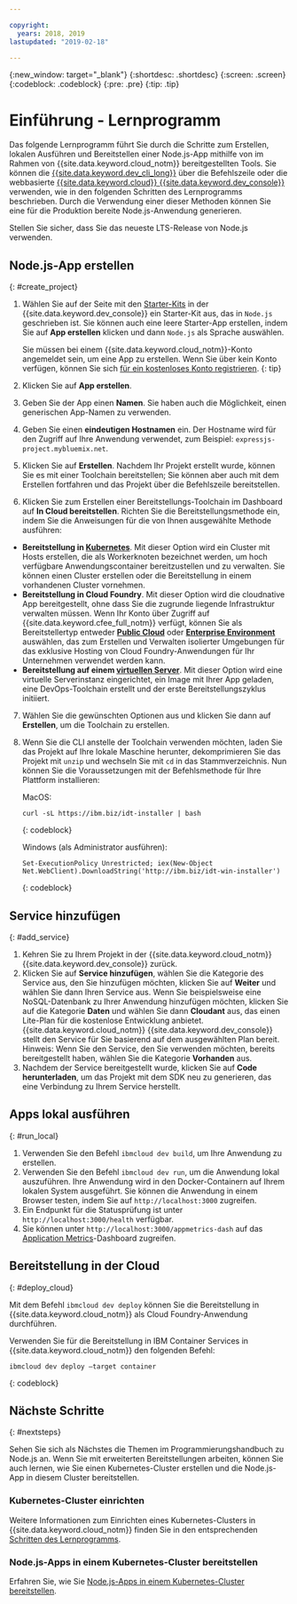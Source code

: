 ```yaml
---

copyright:
  years: 2018, 2019
lastupdated: "2019-02-18"

---
```


{:new_window: target="_blank"}
{:shortdesc: .shortdesc}
{:screen: .screen}
{:codeblock: .codeblock}
{:pre: .pre}
{:tip: .tip}

# Einführung - Lernprogramm

Das folgende Lernprogramm führt Sie durch die Schritte zum Erstellen, lokalen Ausführen und Bereitstellen einer Node.js-App mithilfe von im Rahmen von {{site.data.keyword.cloud_notm}} bereitgestellten Tools. Sie können die [{{site.data.keyword.dev_cli_long}}](/docs/cli/index.html#ibmcloud-cli) über die Befehlszeile oder die webbasierte [{{site.data.keyword.cloud}} {{site.data.keyword.dev_console}}](https://cloud.ibm.com/developer/appservice/dashboard) verwenden, wie in den folgenden Schritten des Lernprogramms beschrieben. Durch die Verwendung einer dieser Methoden können Sie eine für die Produktion bereite Node.js-Anwendung generieren.

Stellen Sie sicher, dass Sie das neueste LTS-Release von Node.js verwenden.

## Node.js-App erstellen
{: #create_project}

1. Wählen Sie auf der Seite mit den [Starter-Kits](https://cloud.ibm.com/developer/appservice/starter-kits) in der {{site.data.keyword.dev_console}} ein Starter-Kit aus, das in `Node.js` geschrieben ist. Sie können auch eine leere Starter-App erstellen, indem Sie auf **App erstellen** klicken und dann `Node.js` als Sprache auswählen.

    Sie müssen bei einem {{site.data.keyword.cloud_notm}}-Konto angemeldet sein, um eine App zu erstellen. Wenn Sie über kein Konto verfügen, können Sie sich [für ein kostenloses Konto registrieren](https://cloud.ibm.com/registration).
    {: tip}

2. Klicken Sie auf **App erstellen**.
3. Geben Sie der App einen **Namen**. Sie haben auch die Möglichkeit, einen generischen App-Namen zu verwenden.
4. Geben Sie einen **eindeutigen Hostnamen** ein. Der Hostname wird für den Zugriff auf Ihre Anwendung verwendet, zum Beispiel: `expressjs-project.mybluemix.net`.
5. Klicken Sie auf **Erstellen**. Nachdem Ihr Projekt erstellt wurde, können Sie es mit einer Toolchain bereitstellen; Sie können aber auch mit dem Erstellen fortfahren und das Projekt über die Befehlszeile bereitstellen.
6. Klicken Sie zum Erstellen einer Bereitstellungs-Toolchain im Dashboard auf **In Cloud bereitstellen**. Richten Sie die Bereitstellungsmethode ein, indem Sie die Anweisungen für die von Ihnen ausgewählte Methode ausführen: 
  * **Bereitstellung in [Kubernetes](/docs/apps/deploying/containers.html#containers-kube)**. Mit dieser Option wird ein Cluster mit Hosts erstellen, die als Workerknoten bezeichnet werden, um hoch verfügbare Anwendungscontainer bereitzustellen und zu verwalten. Sie können einen Cluster erstellen oder die Bereitstellung in einem vorhandenen Cluster vornehmen.
  * **Bereitstellung in Cloud Foundry**. Mit dieser Option wird die cloudnative App bereitgestellt, ohne dass Sie die zugrunde liegende Infrastruktur verwalten müssen. Wenn Ihr Konto über Zugriff auf {{site.data.keyword.cfee_full_notm}} verfügt, können Sie als Bereitstellertyp entweder **[Public Cloud](/docs/cloud-foundry-public/about-cf.html#about-cf)** oder **[Enterprise Environment](/docs/cloud-foundry-public/cfee.html#cfee)** auswählen, das zum Erstellen und Verwalten isolierter Umgebungen für das exklusive Hosting von Cloud Foundry-Anwendungen für Ihr Unternehmen verwendet werden kann. 
  * **Bereitstellung auf einem [virtuellen Server](/docs/apps/vsi-deploy.html#vsi-deploy)**. Mit dieser Option wird eine virtuelle Serverinstanz eingerichtet, ein Image mit Ihrer App geladen, eine DevOps-Toolchain erstellt und der erste Bereitstellungszyklus initiiert. 

7. Wählen Sie die gewünschten Optionen aus und klicken Sie dann auf **Erstellen**, um die Toolchain zu erstellen.

8. Wenn Sie die CLI anstelle der Toolchain verwenden möchten, laden Sie das Projekt auf Ihre lokale Maschine herunter, dekomprimieren Sie das Projekt mit `unzip` und wechseln Sie mit `cd` in das Stammverzeichnis. Nun können Sie die Voraussetzungen mit der Befehlsmethode für Ihre Plattform installieren:

    MacOS:
    ```
    curl -sL https://ibm.biz/idt-installer | bash
    ```
    {: codeblock}

    Windows (als Administrator ausführen):
    ```
    Set-ExecutionPolicy Unrestricted; iex(New-Object Net.WebClient).DownloadString('http://ibm.biz/idt-win-installer')
    ```
    {: codeblock}

## Service hinzufügen
{: #add_service}

1. Kehren Sie zu Ihrem Projekt in der {{site.data.keyword.cloud_notm}} {{site.data.keyword.dev_console}} zurück.
2. Klicken Sie auf **Service hinzufügen**, wählen Sie die Kategorie des Service aus, den Sie hinzufügen möchten, klicken Sie auf **Weiter** und wählen Sie dann Ihren Service aus. Wenn Sie beispielsweise eine NoSQL-Datenbank zu Ihrer Anwendung hinzufügen möchten, klicken Sie auf die Kategorie **Daten** und wählen Sie dann **Cloudant** aus, das einen Lite-Plan für die kostenlose Entwicklung anbietet. {{site.data.keyword.cloud_notm}} {{site.data.keyword.dev_console}} stellt den Service für Sie basierend auf dem ausgewählten Plan bereit.
Hinweis: Wenn Sie den Service, den Sie verwenden möchten, bereits bereitgestellt haben, wählen Sie die Kategorie **Vorhanden** aus.
3. Nachdem der Service bereitgestellt wurde, klicken Sie auf **Code herunterladen**, um das Projekt mit dem SDK neu zu generieren, das eine Verbindung zu Ihrem Service herstellt.

<!--
<video of creating a project and adding a service>
-->

## Apps lokal ausführen
{: #run_local}

1. Verwenden Sie den Befehl `ibmcloud dev build`, um Ihre Anwendung zu erstellen.
2. Verwenden Sie den Befehl `ibmcloud dev run`, um die Anwendung lokal auszuführen. Ihre Anwendung wird in den Docker-Containern auf Ihrem lokalen System ausgeführt. Sie können die Anwendung in einem Browser testen, indem Sie auf `http://localhost:3000` zugreifen.
3. Ein Endpunkt für die Statusprüfung ist unter `http://localhost:3000/health` verfügbar.
4. Sie können unter `http://localhost:3000/appmetrics-dash` auf das [Application Metrics](https://developer.ibm.com/node/monitoring-post-mortem/application-metrics-node-js/)-Dashboard zugreifen.

<!--
<video>
-->

## Bereitstellung in der Cloud
{: #deploy_cloud}

Mit dem Befehl `ibmcloud dev deploy` können Sie die Bereitstellung in {{site.data.keyword.cloud_notm}} als Cloud Foundry-Anwendung durchführen. 

Verwenden Sie für die Bereitstellung in IBM Container Services in {{site.data.keyword.cloud_notm}} den folgenden Befehl:
```
ibmcloud dev deploy –target container 
```
{: codeblock}

## Nächste Schritte
{: #nextsteps}

Sehen Sie sich als Nächstes die Themen im Programmierungshandbuch zu Node.js an. Wenn Sie mit erweiterten Bereitstellungen arbeiten, können Sie auch lernen, wie Sie einen Kubernetes-Cluster erstellen und die Node.js-App in diesem Cluster bereitstellen.

### Kubernetes-Cluster einrichten
Weitere Informationen zum Einrichten eines Kubernetes-Clusters in {{site.data.keyword.cloud_notm}} finden Sie in den entsprechenden [Schritten des Lernprogramms](/docs/containers/cs_clusters.html#clusters).

### Node.js-Apps in einem Kubernetes-Cluster bereitstellen
Erfahren Sie, wie Sie [Node.js-Apps in einem Kubernetes-Cluster bereitstellen](/docs/containers/cs_tutorials_apps.html#cs_apps_tutorial).
